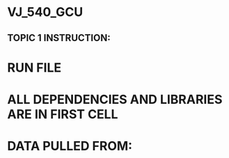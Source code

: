# VJ_540_GCU

## TOPIC 1 INSTRUCTION:
# RUN FILE
# ALL DEPENDENCIES AND LIBRARIES ARE IN FIRST CELL
# DATA PULLED FROM: 
